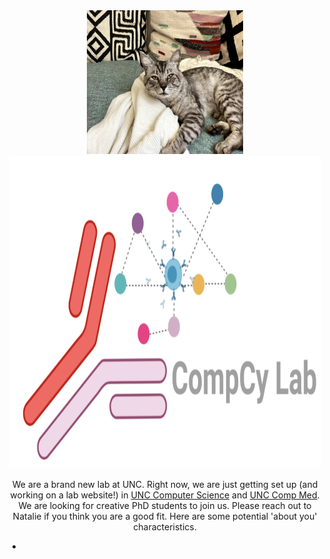 

<center><img src="/medor.jpg" alt="grad1" width="250" height="230"><img src="/CompCyPng.png" alt="grad1" width="500" height="500"></center> <center> 


We are a brand new lab at UNC. Right now, we are just getting set up (and working on a lab website!) in <a href="https://cs.unc.edu/"> UNC Computer Science</a> and <a href="https://www.med.unc.edu/compmed/"> UNC Comp Med</a>. We are looking for creative PhD students to join us. Please reach out to Natalie if you think you are a good fit. Here are some potential 'about you' characteristics.

* 
